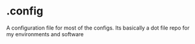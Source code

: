# .config
A configuration file for most of the configs. Its basically a dot file repo for my environments and software

